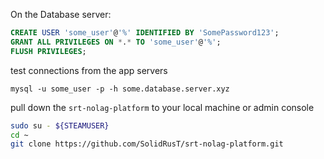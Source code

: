 On the Database server:

```sql
CREATE USER 'some_user'@'%' IDENTIFIED BY 'SomePassword123';
GRANT ALL PRIVILEGES ON *.* TO 'some_user'@'%';
FLUSH PRIVILEGES;
```

test connections from the app servers

`mysql -u some_user -p -h some.database.server.xyz`

pull down the `srt-nolag-platform` to your local machine or admin console

```bash
sudo su - ${STEAMUSER}
cd ~
git clone https://github.com/SolidRusT/srt-nolag-platform.git
```